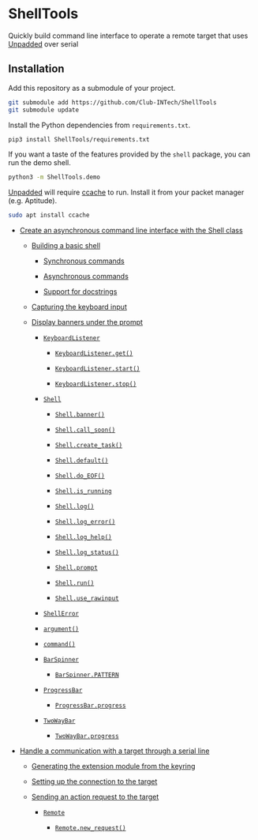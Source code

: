 # ShellTools

Quickly build command line interface to operate a remote target that uses [Unpadded](https://github.com/StarQTius/Unpadded) over serial

## Installation

Add this repository as a submodule of your project.

```bash
git submodule add https://github.com/Club-INTech/ShellTools
git submodule update
```

Install the Python dependencies from `requirements.txt`.

```bash
pip3 install ShellTools/requirements.txt
```

If you want a taste of the features provided by the `shell` package, you can run the demo shell.

```bash
python3 -m ShellTools.demo
```

[Unpadded](https://github.com/StarQTius/Unpadded) will require [ccache](https://ccache.dev/) to run. Install it from your packet manager (e.g. Aptitude).

```bash
sudo apt install ccache
```


* [Create an asynchronous command line interface with the Shell class](shell/README.md)


    * [Building a basic shell](shell/README.md#building-a-basic-shell)


        * [Synchronous commands](shell/README.md#synchronous-commands)


        * [Asynchronous commands](shell/README.md#asynchronous-commands)


        * [Support for docstrings](shell/README.md#support-for-docstrings)


    * [Capturing the keyboard input](shell/README.md#capturing-the-keyboard-input)


    * [Display banners under the prompt](shell/README.md#display-banners-under-the-prompt)


        * [`KeyboardListener`](shell/README.md#shell.shell.KeyboardListener)


            * [`KeyboardListener.get()`](shell/README.md#shell.shell.KeyboardListener.get)


            * [`KeyboardListener.start()`](shell/README.md#shell.shell.KeyboardListener.start)


            * [`KeyboardListener.stop()`](shell/README.md#shell.shell.KeyboardListener.stop)


        * [`Shell`](shell/README.md#shell.shell.Shell)


            * [`Shell.banner()`](shell/README.md#shell.shell.Shell.banner)


            * [`Shell.call_soon()`](shell/README.md#shell.shell.Shell.call_soon)


            * [`Shell.create_task()`](shell/README.md#shell.shell.Shell.create_task)


            * [`Shell.default()`](shell/README.md#shell.shell.Shell.default)


            * [`Shell.do_EOF()`](shell/README.md#shell.shell.Shell.do_EOF)


            * [`Shell.is_running`](shell/README.md#shell.shell.Shell.is_running)


            * [`Shell.log()`](shell/README.md#shell.shell.Shell.log)


            * [`Shell.log_error()`](shell/README.md#shell.shell.Shell.log_error)


            * [`Shell.log_help()`](shell/README.md#shell.shell.Shell.log_help)


            * [`Shell.log_status()`](shell/README.md#shell.shell.Shell.log_status)


            * [`Shell.prompt`](shell/README.md#shell.shell.Shell.prompt)


            * [`Shell.run()`](shell/README.md#shell.shell.Shell.run)


            * [`Shell.use_rawinput`](shell/README.md#shell.shell.Shell.use_rawinput)


        * [`ShellError`](shell/README.md#shell.shell.ShellError)


        * [`argument()`](shell/README.md#shell.command.argument)


        * [`command()`](shell/README.md#shell.command.command)


        * [`BarSpinner`](shell/README.md#shell.banner.BarSpinner)


            * [`BarSpinner.PATTERN`](shell/README.md#shell.banner.BarSpinner.PATTERN)


        * [`ProgressBar`](shell/README.md#shell.banner.ProgressBar)


            * [`ProgressBar.progress`](shell/README.md#shell.banner.ProgressBar.progress)


        * [`TwoWayBar`](shell/README.md#shell.banner.TwoWayBar)


            * [`TwoWayBar.progress`](shell/README.md#shell.banner.TwoWayBar.progress)


* [Handle a communication with a target through a serial line](remote/README.md)


    * [Generating the extension module from the keyring](remote/README.md#generating-the-extension-module-from-the-keyring)


    * [Setting up the connection to the target](remote/README.md#setting-up-the-connection-to-the-target)


    * [Sending an action request to the target](remote/README.md#sending-an-action-request-to-the-target)


        * [`Remote`](remote/README.md#remote.remote.Remote)


            * [`Remote.new_request()`](remote/README.md#remote.remote.Remote.new_request)
